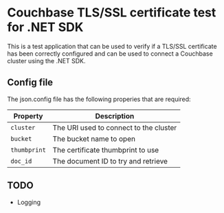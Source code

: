 # Couchbase TLS/SSL certificate test for .NET SDK

This is a test application that can be used to verify if a TLS/SSL certificate has been correctly configured and can be used to connect a Couchbase cluster using the .NET SDK.

## Config file

The json.config file has the following properies that are required:

| Property | Description |
| - | - |
| `cluster` | The URI used to connect to the cluster |
| `bucket` | The bucket name to open |
| `thumbprint` | The certificate thumbprint to use |
| `doc_id` | The document ID to try and retrieve |

## TODO

- Logging
